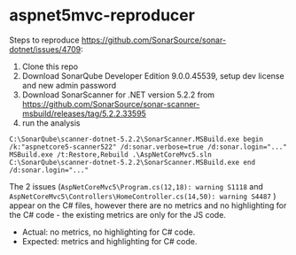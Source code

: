 # aspnet5mvc-reproducer

Steps to reproduce https://github.com/SonarSource/sonar-dotnet/issues/4709:

1. Clone this repo
2. Download SonarQube Developer Edition 9.0.0.45539, setup dev license and new admin password
3. Download SonarScanner for .NET version 5.2.2 from https://github.com/SonarSource/sonar-scanner-msbuild/releases/tag/5.2.2.33595
4. run the analysis

```
C:\SonarQube\scanner-dotnet-5.2.2\SonarScanner.MSBuild.exe begin /k:"aspnetcore5-scanner522" /d:sonar.verbose=true /d:sonar.login="..."
MSBuild.exe /t:Restore,Rebuild .\AspNetCoreMvc5.sln
C:\SonarQube\scanner-dotnet-5.2.2\SonarScanner.MSBuild.exe end /d:sonar.login="..."
```

The 2 issues (`AspNetCoreMvc5\Program.cs(12,18): warning S1118` and `AspNetCoreMvc5\Controllers\HomeController.cs(14,50): warning S4487` ) appear on the C# files, however there are no metrics and no highlighting for the C# code - the existing metrics are only for the JS code.

- Actual: no metrics, no highlighting for C# code. 
- Expected: metrics and highlighting for C# code.
